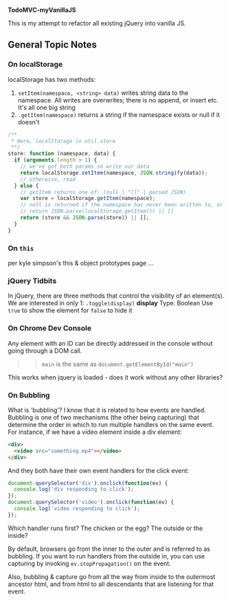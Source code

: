 **TodoMVC-myVanillaJS**

This is my attempt to refactor all existing jQuery into vanilla JS.

## General Topic Notes

### On localStorage 

localStorage has two methods:
1. `setItem(namespace, <string> data)` writes string data to the namespace. All writes are overwrites; there is no append, or insert etc. It's all one big string
2. `.getItem(namespace)` returns a string if the namespace exists or null if it doesn't


```javascript
/**
 * Here, localStorage in util.store
 **/
store: function (namespace, data) {
  if (arguments.length > 1) {
    // we've got both params so write our data
    return localStorage.setItem(namespace, JSON.stringify(data));
    // otherwise, read
  } else {
    // getItem returns one of: (null | "[]" | parsed JSON)
    var store = localStorage.getItem(namespace);
    // null is returned if the namespace has never been written to, or is empty
    // return JSON.parse(localStorage.getItem()) || []
    return (store && JSON.parse(store)) || [];
  }
}

```

### On `this`

per kyle simpson's this & object prototypes page ...


### jQuery Tidbits

In jQuery, there are three methods that control the visibility of an element(s). We are interested in only 1:
`.toggle(display)`
**display**
Type: Boolean
Use `true` to show the element for `false` to hide it

### On Chrome Dev Console
Any element with an ID can be directly addressed in the console without going through a DOM call.
>> `main`
is the same as 
>> `document.getElementById("main")`

This works when jquery is loaded - does it work without any other libraries?

### On Bubbling
What is 'bubbling'? I know that it is related to how events are handled. 
Bubbling is one of two mechanisms (the other being capturing) that determine the order in which
to run multiple handlers on the same event. For instance, if we have a video element inside a
div element:

```html
<div>
  <video src="something.mp4"></video>
</div>
```

And they both have their own event handlers for the click event:

```javascript
document.querySelector('div').onclick(function(ev) {
  console.log('div responding to click');
});
document.querySelector('video').onclick(function(ev) {
  console.log('video responding to click');
});
```
Which handler runs first? The chicken or the egg? The outside or the inside?

By default, browsers go from the inner to the outer and is referred to as bubbling.
If you want to run handlers from the outside in, you can use capturing by invoking
`ev.stopPropagation()` on the event.

Also, bubbling & capture go from all the way from inside to the outermost ancestor 
html, and from html to all descendants that are listening for that event.
